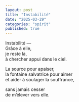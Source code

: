 ```yaml
---
layout: post
title: "Instabilité"
date: "2025-03-29"
categories: "spirit"
published: true
---
```



Instabilité —  
Grâce à elle,  
je reste là,  
à chercher appui dans le ciel.  

La source pour apaiser,  
la fontaine salvatrice pour aimer  
et aider à soulager la souffrance,  

sans jamais cesser  
de m’élever vers elle.  
